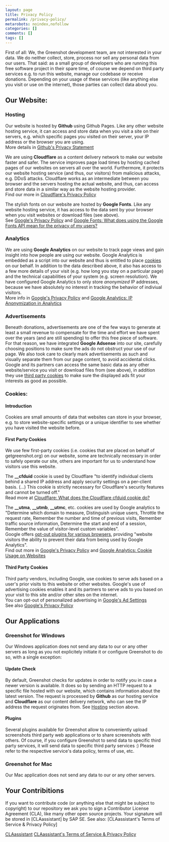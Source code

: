 ```yaml
---
layout: page
title: Privacy Policy
permalink: /privacy-policy/
metarobots: noindex,nofollow
categories: []
comments: []
tags: []
---
```

First of all: We, the Greenshot development team, are not interested in your data. We do neither collect, store, process nor sell any personal data from our users.
That said: as a small group of developers who are running this free software project in their spare time, of course we depend on third party services e.g. to run this website, manage our codebase or receive donations. Depending on your usage of these services (like anything else you visit or use on the internet), those parties can collect data about you.

## Our Website:

### Hosting

Our website is hosted by **Github** using Github Pages. Like any other website hosting service, it can access and store data when you visit a site on their servers, e.g. which specific pages you visited on their server, your IP address or the browser you are using.\
More details in [Github's Privacy Statement]

We are using **Cloudflare** as a content delivery network to make our website faster and safer. The service improves page load times by hosting cached pages of our websites on servers all over the world. Furthermore, it protects our website hosting service (and thus, our visitors) from malicious attacks, e.g. DDoS attacks. Cloudflare works as an intermediate between you browser and the servers hosting the actual website, and thus, can access and store data in a similar way as the website hosting provider.\
Find our more in [Cloudflare's Privacy Policy]

The stylish fonts on our website are hosted by **Google Fonts**. Like any website hosting service, it has access to the data sent by your browser when you visit websites or download files (see above).\
See [Google's Privacy Policy] and [Google Fonts: What does using the Google Fonts API mean for the privacy of my users?]

### Analytics

We are using **Google Analytics** on our website to track page views and gain insight into how people are using our website. Google Analytics is embedded as a script into our website and thus is entitled to place [cookies](#cookeis) on our behalf. In addition to the data described above, it also has access to a few more details of your visit (e.g. how long you stay on a particular page) and the technical capabilities of your system (e.g. screen resolution). We have configured Google Analytics to only store *anonymized* IP addresses, because we have absolutely no interest in tracking the behavior of indiviual visitors.\
More info in [Google's Privacy Policy] and [Google Analytics: IP Anonymization in Analytics]

### Advertisements

Beneath donations, advertisements are one of the few ways to generate at least a small revenue to compensate for the time and effort we have spent over the years (and are still spending) to offer this free piece of software. For that reason, we have integrated **Google Adsense** into our site, carefully choosing positions to make sure the ads do not obstruct your use of our page. We also took care to clearly mark advertisements as such and visually separate them from our page content, to avoid accidental clicks. Google and its partners can access the same basic data as any other website/service you visit or download files from (see above), in addition they use [third party cookies](#third-party-cookies) to make sure the displayed ads fit your interests as good as possible.

### Cookies:

#### Introduction

Cookies are small amounts of data that websites can store in your browser, e.g. to store website-specific settings or a unique identifier to see whether you have visited the website before.

#### First Party Cookies
We use few first-party cookies (i.e. cookies that are placed on behalf of getgreenshot.org) on our website, some are technically necessary in order to safely operate our site, others are important for us to understand how visitors use this website.

The **__cfduid** cookie is used by Cloudflare "to identify individual clients behind a shared IP address and apply security settings on a per-client basis. (...) This cookie is strictly necessary for Cloudflare's security features and cannot be turned off."\
Read more at [Cloudflare: What does the Cloudflare cfduid cookie do?]

The **__utma**, **__utmb**, **__utmc**, etc. cookies are used by Google analytics to "Determine which domain to measure, Distinguish unique users, Throttle the request rate, Remember the number and time of previous visits, Remember traffic source information, Determine the start and end of a session, Remember the value of visitor-level custom variables".\
Google offers [opt-out plugins for various browsers], providing "website visitors the ability to prevent their data from being used by Google Analytics".\
Find out more in [Google's Privacy Policy] and [Google Analytics: Cookie Usage on Websites]

#### Third Party Cookies
Third party vendors, including Google, use cookies to serve ads based on a user's prior visits to this website or other websites. Google's use of advertising cookies enables it and its partners to serve ads to you based on your visit to this site and/or other sites on the internet.\
You can opt-out of personalized advertising in [Google's Ad Settings]\
See also [Google's Privacy Policy]

## Our Applications

### Greenshot for Windows
Our Windows application does not send any data to our or any other servers as long as you not explicitely initiate it or configure Greenshot to do so, with a single exception:

#### Update Check
By default, Greenshot checks for updates in order to notify you in case a newer version is available. It does so by sending an HTTP request to a specific file hosted with our website, which contains information about the latest version. The request is processed by **Github** as our hosting service and **Cloudflare** as our content delivery network, who can see the IP address the request originates from. See [Hosting](#hosting) section above.

#### Plugins
Several plugins available for Greenshot allow to conveniently upload screenshots third party web applications or to share screenshots with others. Of course, if you configure Greenshot to send data to specific third party services, it will send data to specific third party services :) Please refer to the respective service's data policy, terms of use, etc.

### Greenshot for Mac
Our Mac application does not send any data to our or any other servers.

## Your Contribitions
If you want to contribute code (or anything else that might be subject to copyright) to our repository we ask you to sign a Contributor License Agreement (CLA), like many other open source projects. Your signature will be stored in [CLAassistant] by SAP SE.
See also: [CLAassistant's Terms of Service & Privacy Policy]

[Github's Privacy Statement]: https://help.github.com/articles/github-privacy-statement/
[Cloudflare's Privacy Policy]: https://www.cloudflare.com/privacypolicy/
[Google's Privacy Policy]: https://policies.google.com/privacy
[Google Fonts: What does using the Google Fonts API mean for the privacy of my users?]: https://developers.google.com/fonts/faq#what_does_using_the_google_fonts_api_mean_for_the_privacy_of_my_users
[Google Analytics: IP Anonymization in Analytics]: https://support.google.com/analytics/answer/2763052?hl=en

[Cloudflare: What does the Cloudflare cfduid cookie do?]: https://support.cloudflare.com/hc/en-us/articles/200170156-What-does-the-CloudFlare-cfduid-cookie-do-
[opt-out plugins for various browsers]: https://tools.google.com/dlpage/gaoptout
[Google Analytics: Cookie Usage on Websites]: https://developers.google.com/analytics/devguides/collection/analyticsjs/cookie-usage#gajs
[Google's Ad Settings]: https://www.google.com/settings/ads

[CLAassistant](https://cla-assistant.io/)
[CLAassistant's Terms of Service & Privacy Policy](https://gist.github.com/CLAassistant/3a73e4cd729c9d0a6e30)
